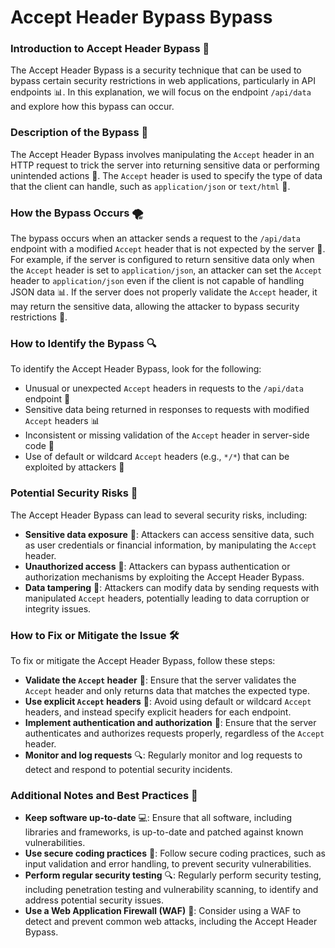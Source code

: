 # Accept Header Bypass Bypass

### Introduction to Accept Header Bypass 🚪
The Accept Header Bypass is a security technique that can be used to bypass certain security restrictions in web applications, particularly in API endpoints 📊. In this explanation, we will focus on the endpoint `/api/data` and explore how this bypass can occur.

### Description of the Bypass 📝
The Accept Header Bypass involves manipulating the `Accept` header in an HTTP request to trick the server into returning sensitive data or performing unintended actions 🤖. The `Accept` header is used to specify the type of data that the client can handle, such as `application/json` or `text/html` 📄.

### How the Bypass Occurs 🌪️
The bypass occurs when an attacker sends a request to the `/api/data` endpoint with a modified `Accept` header that is not expected by the server 🚫. For example, if the server is configured to return sensitive data only when the `Accept` header is set to `application/json`, an attacker can set the `Accept` header to `application/json` even if the client is not capable of handling JSON data 📊. If the server does not properly validate the `Accept` header, it may return the sensitive data, allowing the attacker to bypass security restrictions 🚪.

### How to Identify the Bypass 🔍
To identify the Accept Header Bypass, look for the following:
* Unusual or unexpected `Accept` headers in requests to the `/api/data` endpoint 📝
* Sensitive data being returned in responses to requests with modified `Accept` headers 📊
* Inconsistent or missing validation of the `Accept` header in server-side code 🚫
* Use of default or wildcard `Accept` headers (e.g., `*/*`) that can be exploited by attackers 🚨

### Potential Security Risks 🚨
The Accept Header Bypass can lead to several security risks, including:
* **Sensitive data exposure** 📄: Attackers can access sensitive data, such as user credentials or financial information, by manipulating the `Accept` header.
* **Unauthorized access** 🚫: Attackers can bypass authentication or authorization mechanisms by exploiting the Accept Header Bypass.
* **Data tampering** 📝: Attackers can modify data by sending requests with manipulated `Accept` headers, potentially leading to data corruption or integrity issues.

### How to Fix or Mitigate the Issue 🛠️
To fix or mitigate the Accept Header Bypass, follow these steps:
* **Validate the `Accept` header** 🚫: Ensure that the server validates the `Accept` header and only returns data that matches the expected type.
* **Use explicit `Accept` headers** 📝: Avoid using default or wildcard `Accept` headers, and instead specify explicit headers for each endpoint.
* **Implement authentication and authorization** 🚫: Ensure that the server authenticates and authorizes requests properly, regardless of the `Accept` header.
* **Monitor and log requests** 🔍: Regularly monitor and log requests to detect and respond to potential security incidents.

### Additional Notes and Best Practices 📝
* **Keep software up-to-date** 💻: Ensure that all software, including libraries and frameworks, is up-to-date and patched against known vulnerabilities.
* **Use secure coding practices** 🚫: Follow secure coding practices, such as input validation and error handling, to prevent security vulnerabilities.
* **Perform regular security testing** 🔍: Regularly perform security testing, including penetration testing and vulnerability scanning, to identify and address potential security issues.
* **Use a Web Application Firewall (WAF)** 🚪: Consider using a WAF to detect and prevent common web attacks, including the Accept Header Bypass.